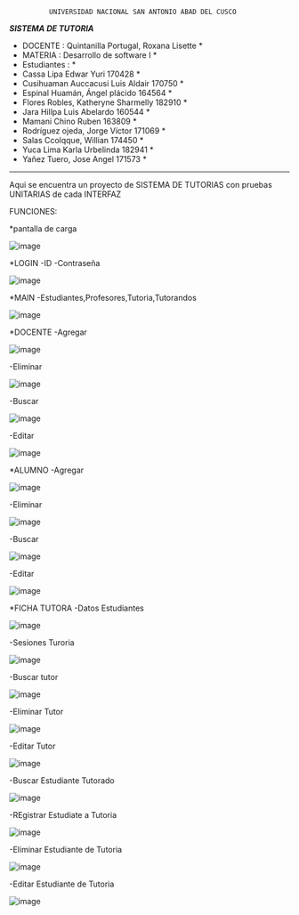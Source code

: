               UNIVERSIDAD NACIONAL SAN ANTONIO ABAD DEL CUSCO
*****************************SISTEMA DE TUTORIA*****************************
* DOCENTE     :                 Quintanilla Portugal, Roxana Lisette       * 
* MATERIA     :                 Desarrollo de software I	                 *
* Estudiantes :                                                            *
* Cassa Lipa Edwar Yuri					            170428                         *
* Cusihuaman Auccacusi Luis Aldair				  170750                         *
* Espinal Huamán, Ángel plácido				      164564                         *
* Flores Robles, Katheryne Sharmelly 				182910                         *
* Jara Hillpa Luis Abelardo					        160544                         *
* Mamani Chino Ruben						            163809                         *
* Rodríguez ojeda, Jorge Víctor				      171069                         *
* Salas Ccolqque, Willian					          174450                         *
* Yuca Lima Karla Urbelinda 					      182941                         *
* Yañez Tuero, Jose Angel					          171573                         *
****************************************************************************
Aqui se encuentra un proyecto de SISTEMA DE TUTORIAS  con pruebas UNITARIAS de cada INTERFAZ


FUNCIONES:

*pantalla de carga

![image](https://user-images.githubusercontent.com/72510761/134270280-8f861799-6c76-472c-b913-72087230ff47.png)

*LOGIN
 -ID
 -Contraseña
 
 ![image](https://user-images.githubusercontent.com/72510761/134268813-aab404af-c004-47ec-97fa-3d3af6cb6710.png)


*MAIN
 -Estudiantes,Profesores,Tutoria,Tutorandos
 
 ![image](https://user-images.githubusercontent.com/72510761/134268880-63c2c7c7-2e6b-4e9e-88aa-5c414e2b64c6.png)



*DOCENTE
 -Agregar
 
 ![image](https://user-images.githubusercontent.com/72510761/134269074-3b518055-38c0-42ed-a93d-530fe603bdae.png)


 -Eliminar
 
 ![image](https://user-images.githubusercontent.com/72510761/134269136-e7306ef4-b7d3-4401-957f-d5ce7df51ae7.png)

 -Buscar
 
 ![image](https://user-images.githubusercontent.com/72510761/134269245-ef81024f-bfdd-400a-890b-1e07b73b0985.png)
 
 -Editar
 
 ![image](https://user-images.githubusercontent.com/72510761/134269175-88db852d-2c0d-4aa2-9b84-c12f503004a6.png)

*ALUMNO
 -Agregar
 
 ![image](https://user-images.githubusercontent.com/72510761/134269289-53a518bc-be44-47ca-8f6f-1097ac9afb8d.png)

 -Eliminar
 
 ![image](https://user-images.githubusercontent.com/72510761/134269333-b9896a3c-75c1-4c9b-b721-f0f5339f54fb.png)

 -Buscar
 
 ![image](https://user-images.githubusercontent.com/72510761/134269384-59f9c302-55df-4909-bbcc-2255399f9deb.png)

 -Editar
 
 ![image](https://user-images.githubusercontent.com/72510761/134269420-6d5a9da3-dda1-4565-9efd-d0027d841802.png)

*FICHA TUTORA
 -Datos Estudiantes
 
![image](https://user-images.githubusercontent.com/72510761/134269540-a41c1b4f-71b8-4943-a8d2-4562687db12c.png)

-Sesiones Turoria
 
![image](https://user-images.githubusercontent.com/72510761/134269585-339790e6-1e40-45fe-bfb4-ec224e9a9d29.png)

 -Buscar tutor
 
 ![image](https://user-images.githubusercontent.com/72510761/134269643-ca476b0b-0007-4685-9125-10c88903b0b3.png)

 -Eliminar Tutor
 
 ![image](https://user-images.githubusercontent.com/72510761/134269754-ee55384e-c88e-4666-8dda-417d0cbf5382.png)

 -Editar Tutor
 
 ![image](https://user-images.githubusercontent.com/72510761/134269805-e065e692-e746-44dd-875e-e0cea41ac35c.png)

 
 -Buscar Estudiante Tutorado
 
 ![image](https://user-images.githubusercontent.com/72510761/134269847-185bc3e2-687c-4115-a579-6670f9850285.png)


 -REgistrar Estudiate a Tutoria
 
 ![image](https://user-images.githubusercontent.com/72510761/134269929-db44e01f-d7cf-4527-9f91-70c8fa5bfbc5.png)

 -Eliminar Estudiante de Tutoria
 
 ![image](https://user-images.githubusercontent.com/72510761/134270005-07e7fd46-e8ac-41ed-a3ef-cdfb31275ff7.png)

 -Editar Estudiante  de Tutoria
 
 ![image](https://user-images.githubusercontent.com/72510761/134270054-78b5e51f-07ed-413f-9581-f34107cd5de6.png)

 
 

 


 
 
 
 

 

